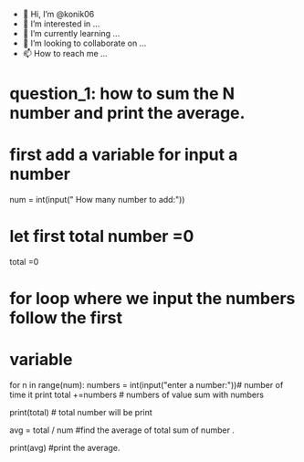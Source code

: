 - 👋 Hi, I’m @konik06
- 👀 I’m interested in ...
- 🌱 I’m currently learning ...
- 💞️ I’m looking to collaborate on ...
- 📫 How to reach me ...

<!---
konik06/konik06 is a ✨ special ✨ repository because its `README.md` (this file) appears on your GitHub profile.
You can click the Preview link to take a look at your changes.
--->

# question_1: how to sum the N number and print the average.
# first add a variable for input a number
num = int(input(" How many number to add:"))
# let first total number =0
total =0
# for loop where we input the numbers follow the first
# variable
for n in range(num):
  numbers = int(input("enter a number:"))# number of time it print
  total +=numbers # numbers of value sum with numbers

print(total) # total number will be print

avg = total / num #find the average of total sum of number .

print(avg) #print the average.


